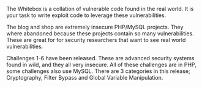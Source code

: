 The Whitebox is a collation of vulnerable code found in the real world.  It is your task to write exploit code to leverage these vulnerabilities.

The blog and shop are extremely insecure PHP/MySQL projects.  They where abandoned because these projects contain so many vulnerabilities.   These are great for for security researchers that want to see real world vulnerabilities.

Challenges 1-6 have been released.  These are advanced security systems found in wild,  and they all very insecure.  All of these challenges are in PHP,  some challenges also use MySQL. There are 3 categories in this release;  Cryptography, Filter Bypass and Global Variable Manipulation.